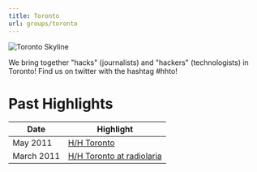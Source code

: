 ```yaml
---
title: Toronto
url: groups/toronto
---
```


![Toronto Skyline](https://upload.wikimedia.org/wikipedia/commons/6/65/Toronto_Skyline_Summer_2020.jpg)

We bring together "hacks" (journalists) and "hackers" (technologists) in Toronto! Find us on twitter with the hashtag #hhto!

# Past Highlights

| **Date**  | **Highlight** |  
|-----------|---------------|  
| May 2011 | [H/H Toronto](https://www.youtube.com/playlist?list=PL8A4F9B3785491A8D) |
| March 2011 | [H/H Toronto at radiolaria](https://www.hackshackers.com/news/2011/03/hackshackers-toronto-meetup-on-march-29-at-radiolaria/) |   
